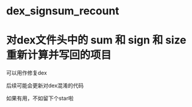 # dex_signsum_recount

# 对dex文件头中的 sum 和 sign 和 size 重新计算并写回的项目

可以用作修复dex

后续可能会更新对dex混淆的代码

如果有用，不如留下个star啦
